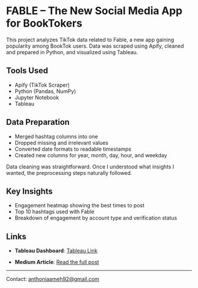 # FABLE – The New Social Media App for BookTokers

This project analyzes TikTok data related to Fable, a new app gaining popularity among BookTok users. Data was scraped using Apify, cleaned and prepared in Python, and visualized using Tableau.

## Tools Used
- Apify (TikTok Scraper)
- Python (Pandas, NumPy)
- Jupyter Notebook
- Tableau

## Data Preparation
- Merged hashtag columns into one
- Dropped missing and irrelevant values
- Converted date formats to readable timestamps
- Created new columns for year, month, day, hour, and weekday

Data cleaning was straightforward. Once I understood what insights I wanted, the preprocessing steps naturally followed.

## Key Insights
- Engagement heatmap showing the best times to post
- Top 10 hashtags used with Fable
- Breakdown of engagement by account type and verification status


## Links
- **Tableau Dashboard**:  [Tableau Link](https://public.tableau.com/views/Fable_17479468375330/Dashboard1?:language=en-GB&:sid=&:redirect=auth&:display_count=n&:origin=viz_share_link)

- **Medium Article**: [Read the full post](https://medium.com/@your-username/fable-the-new-social-media-app-for-booktokers-abc123)
---

Contact: anthoniaameh92@gmail.com

